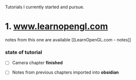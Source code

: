 Tutorials I currently started and pursue.

# 1. www.learnopengl.com  
notes from this one are available [[LearnOpenGL.com - notes]]
### state of tutorial
- [ ] Camera chapter **finished**
- [ ] Notes from previous chapters imported into **obsidian**


